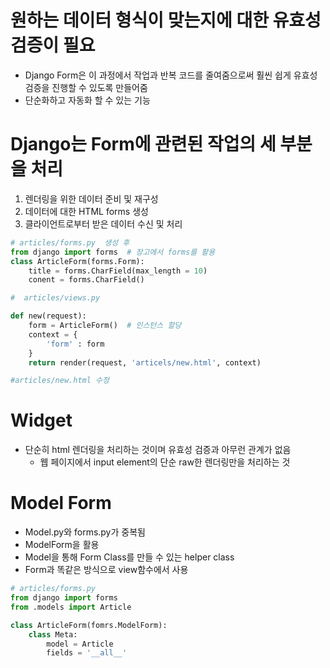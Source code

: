 # 원하는 데이터 형식이 맞는지에 대한 유효성 검증이 필요

- Django Form은 이 과정에서 작업과 반복 코드를 줄여줌으로써 훨씬 쉽게 유효성 검증을 진행할 수 있도록 만들어줌
-  단순화하고 자동화 할 수 있는 기능

# Django는 Form에 관련된 작업의 세 부분을 처리

1. 렌더링을 위한 데이터 준비 및 재구성
2. 데이터에 대한 HTML forms 생성
3. 클라이언트로부터 받은 데이터 수신 및 처리

```python
# articles/forms.py  생성 후
from django import forms  # 장고에서 forms를 활용
class ArticleForm(forms.Form):
    title = forms.CharField(max_length = 10)
    conent = forms.CharField()
```

```python
#  articles/views.py

def new(request):
    form = ArticleForm()  # 인스턴스 할당
    context = {
        'form' : form
    }
    return render(request, 'articels/new.html', context)
```
```python
#articles/new.html 수정

```

# Widget

- 단순히 html 렌더링을 처리하는 것이며 유효성 검증과 아무런 관계가 없음
    - 웹 페이지에서 input element의 단순 raw한 렌더링만을 처리하는 것


# Model Form

- Model.py와 forms.py가 중복됨
- ModelForm을 활용
- Model을 통해 Form Class를 만들 수 있는 helper class
- Form과 똑같은 방식으로 view함수에서 사용

```python
# articles/forms.py
from django import forms
from .models import Article

class ArticleForm(fomrs.ModelForm):
    class Meta:
        model = Article
        fields = '__all__'
```

